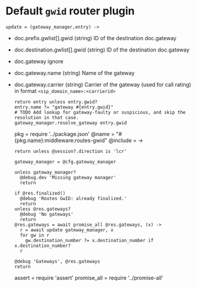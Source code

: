 Default `gwid` router plugin
============================

    update = (gateway_manager,entry) ->

* doc.prefix.gwlist[].gwid (string) ID of the destination doc.gateway
* doc.destination.gwlist[].gwid (string) ID of the destination doc.gateway
* doc.gateway ignore
* doc.gateway.name (string) Name of the gateway
* doc.gateway.carrier (string) Carrier of the gateway (used for call rating) in format `<sip_domain_name>:<carrierid>`

      return entry unless entry.gwid?
      entry.name ?= "gateway #{entry.gwid}"
      # TODO Add lookup for gateway-faulty or suspicious, and skip the resolution in that case.
      gateway_manager.resolve_gateway entry.gwid

    pkg = require '../package.json'
    @name = "#{pkg.name}:middleware:routes-gwid"
    @include = ->

      return unless @session?.direction is 'lcr'

      gateway_manager = @cfg.gateway_manager

      unless gateway_manager?
        @debug.dev 'Missing gateway manager'
        return

      if @res.finalized()
        @debug 'Routes GwID: already finalized.'
        return
      unless @res.gateways?
        @debug 'No gateways'
        return
      @res.gateways = await promise_all @res.gateways, (x) ->
        r = await update gateway_manager, x
        for gw in r
          gw.destination_number ?= x.destination_number if x.destination_number?
        r

      @debug 'Gateways', @res.gateways
      return

    assert = require 'assert'
    promise_all = require '../promise-all'
